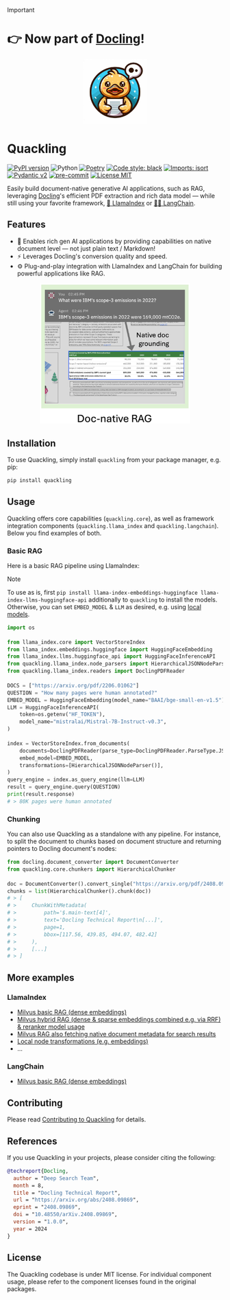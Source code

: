 > [!IMPORTANT]
> # 👉 Now part of [Docling](https://github.com/DS4SD/docling)!

<p align="center">
  <a href="https://github.com/DS4SD/quackling">
    <img loading="lazy" alt="Quackling" src="https://raw.githubusercontent.com/DS4SD/quackling/main/resources/logo.jpeg" width="150" />
  </a>
</p>

# Quackling

[![PyPI version](https://img.shields.io/pypi/v/quackling)](https://pypi.org/project/quackling/)
![Python](https://img.shields.io/badge/python-3.10%20%7C%203.11%20%7C%203.12-blue)
[![Poetry](https://img.shields.io/endpoint?url=https://python-poetry.org/badge/v0.json)](https://python-poetry.org/)
[![Code style: black](https://img.shields.io/badge/code%20style-black-000000.svg)](https://github.com/psf/black)
[![Imports: isort](https://img.shields.io/badge/%20imports-isort-%231674b1?style=flat&labelColor=ef8336)](https://pycqa.github.io/isort/)
[![Pydantic v2](https://img.shields.io/endpoint?url=https://raw.githubusercontent.com/pydantic/pydantic/main/docs/badge/v2.json)](https://pydantic.dev)
[![pre-commit](https://img.shields.io/badge/pre--commit-enabled-brightgreen?logo=pre-commit&logoColor=white)](https://github.com/pre-commit/pre-commit)
[![License MIT](https://img.shields.io/github/license/DS4SD/quackling)](https://opensource.org/licenses/MIT)

Easily build document-native generative AI applications, such as RAG, leveraging [Docling](https://github.com/DS4SD/docling)'s efficient PDF extraction and rich data model — while still using your favorite framework, [🦙 LlamaIndex](https://docs.llamaindex.ai/en/stable/) or [🦜🔗 LangChain](https://python.langchain.com/).

## Features

- 🧠 Enables rich gen AI applications by providing capabilities on native document level — not just plain text / Markdown!
- ⚡️ Leverages Docling's conversion quality and speed.
- ⚙️ Plug-and-play integration with LlamaIndex and LangChain for building powerful applications like RAG.

<p align="center">
  <a href="https://raw.githubusercontent.com/DS4SD/quackling/main/resources/doc_native_rag.png">
    <img loading="lazy" alt="Doc-native RAG" src="https://raw.githubusercontent.com/DS4SD/quackling/main/resources/doc_native_rag.png" width="350" />
  </a>
</p>


## Installation

To use Quackling, simply install `quackling` from your package manager, e.g. pip:

```sh
pip install quackling
```

## Usage

Quackling offers core capabilities (`quackling.core`), as well as framework integration components (`quackling.llama_index` and `quackling.langchain`). Below you find examples of both.

### Basic RAG

Here is a basic RAG pipeline using LlamaIndex:

> [!NOTE]
> To use as is, first `pip install llama-index-embeddings-huggingface llama-index-llms-huggingface-api`
> additionally to `quackling` to install the models.
> Otherwise, you can set `EMBED_MODEL` & `LLM` as desired, e.g. using
> [local models](https://docs.llamaindex.ai/en/stable/getting_started/starter_example_local).

```python
import os

from llama_index.core import VectorStoreIndex
from llama_index.embeddings.huggingface import HuggingFaceEmbedding
from llama_index.llms.huggingface_api import HuggingFaceInferenceAPI
from quackling.llama_index.node_parsers import HierarchicalJSONNodeParser
from quackling.llama_index.readers import DoclingPDFReader

DOCS = ["https://arxiv.org/pdf/2206.01062"]
QUESTION = "How many pages were human annotated?"
EMBED_MODEL = HuggingFaceEmbedding(model_name="BAAI/bge-small-en-v1.5")
LLM = HuggingFaceInferenceAPI(
    token=os.getenv("HF_TOKEN"),
    model_name="mistralai/Mistral-7B-Instruct-v0.3",
)

index = VectorStoreIndex.from_documents(
    documents=DoclingPDFReader(parse_type=DoclingPDFReader.ParseType.JSON).load_data(DOCS),
    embed_model=EMBED_MODEL,
    transformations=[HierarchicalJSONNodeParser()],
)
query_engine = index.as_query_engine(llm=LLM)
result = query_engine.query(QUESTION)
print(result.response)
# > 80K pages were human annotated
```

### Chunking

You can also use Quackling as a standalone with any pipeline.
For instance, to split the document to chunks based on document structure and returning pointers
to Docling document's nodes:

```python
from docling.document_converter import DocumentConverter
from quackling.core.chunkers import HierarchicalChunker

doc = DocumentConverter().convert_single("https://arxiv.org/pdf/2408.09869").output
chunks = list(HierarchicalChunker().chunk(doc))
# > [
# >     ChunkWithMetadata(
# >         path='$.main-text[4]',
# >         text='Docling Technical Report\n[...]',
# >         page=1,
# >         bbox=[117.56, 439.85, 494.07, 482.42]
# >     ),
# >     [...]
# > ]
```

## More examples

### LlamaIndex

- [Milvus basic RAG (dense embeddings)](examples/llama_index/basic_pipeline.ipynb)
- [Milvus hybrid RAG (dense & sparse embeddings combined e.g. via RRF) & reranker model usage](examples/llama_index/hybrid_pipeline.ipynb)
- [Milvus RAG also fetching native document metadata for search results](examples/llama_index/native_nodes.ipynb)
- [Local node transformations (e.g. embeddings)](examples/llama_index/node_transformations.ipynb)
- ...

### LangChain
- [Milvus basic RAG (dense embeddings)](examples/langchain/basic_pipeline.ipynb)

## Contributing

Please read [Contributing to Quackling](./CONTRIBUTING.md) for details.

## References

If you use Quackling in your projects, please consider citing the following:

```bib
@techreport{Docling,
  author = "Deep Search Team",
  month = 8,
  title = "Docling Technical Report",
  url = "https://arxiv.org/abs/2408.09869",
  eprint = "2408.09869",
  doi = "10.48550/arXiv.2408.09869",
  version = "1.0.0",
  year = 2024
}
```

## License

The Quackling codebase is under MIT license.
For individual component usage, please refer to the component licenses found in the original packages.
